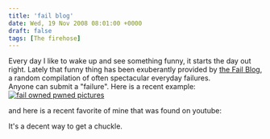 ```yaml
---
title: 'fail blog'
date: Wed, 19 Nov 2008 08:01:00 +0000
draft: false
tags: [The firehose]
---
```


Every day I like to wake up and see something funny, it starts the day out right. Lately that funny thing has been exuberantly provided by [the Fail Blog](http://failblog.org/), a random compilation of often spectacular everyday failures.  
Anyone can submit a "failure". Here is a recent example:  
[![fail owned pwned pictures](http://failblog.wordpress.com/files/2008/11/fail-owned-stolen-computer-detective-fail.jpg "fail-owned-stolen-computer-detective-fail")](http://failblog.org/2008/11/18/detective-fail/)  
  
and here is a recent favorite of mine that was found on youtube:  
  
  
  
It's a decent way to get a chuckle.